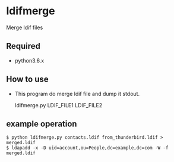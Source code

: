 ldifmerge
==========

Merge ldif files

Required
--------

* python3.6.x

How to use
----------

* This program do merge ldif file and dump it stdout.

	ldifmerge.py LDIF_FILE1 LDIF_FILE2

example operation
-----------------

	$ python ldifmerge.py contacts.ldif from_thunderbird.ldif > merged.ldif
	$ ldapadd -x -D uid=account,ou=People,dc=example,dc=com -W -f merged.ldif
